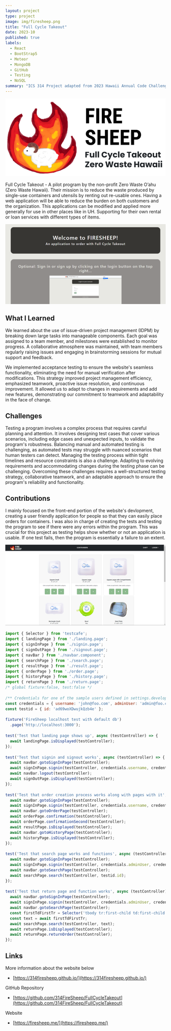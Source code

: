 ```yaml
---
layout: project
type: project
image: img/firesheep.png
title: "Full Cycle Takeout"
date: 2023-10
published: true
labels:
  - React
  - BootStrap5
  - Meteor
  - MongoDB
  - GitHub
  - Testing
  - NoSQL
summary: "ICS 314 Project adapted from 2023 Hawaii Annual Code Challenge Project"
---
```


<img class="img-fluid" src="../img/FireSheep-FCTWhite.png">

Full Cycle Takeout - A pilot program by the non-profit Zero Waste O’ahu (Zero Waste Hawaii). Their mission is to reduce the waste produced by single-use containers and utensils by renting out re-usable ones. Having a web application will be able to reduce the burden on both customers and the organization. This applications can be modified and applied more generally for use in other places like in UH. Supporting for their own rental or loan services with different types of items.

<img class="img-fluid" src="../img/Landing-Final.png">

## What I Learned

We learned about the use of issue-driven project management (IDPM) by breaking down large tasks into manageable components. Each goal was assigned to a team member, and milestones were established to monitor progress. A collaborative atmosphere was maintained, with team members regularly raising issues and engaging in brainstorming sessions for mutual support and feedback.

We implemented acceptance testing to ensure the website's seamless functionality, eliminating the need for manual verification after modifications. This strategy improved project management efficiency, emphasized teamwork, proactive issue resolution, and continuous improvement. It allowed us to adapt to changes in requirements and add new features, demonstrating our commitment to teamwork and adaptability in the face of change.

## Challenges

Testing a program involves a complex process that requires careful planning and attention. It involves designing test cases that cover various scenarios, including edge cases and unexpected inputs, to validate the program's robustness. Balancing manual and automated testing is challenging, as automated tests may struggle with nuanced scenarios that human testers can detect. Managing the testing process within tight timelines and resource constraints is also a challenge. Adapting to evolving requirements and accommodating changes during the testing phase can be challenging. Overcoming these challenges requires a well-structured testing strategy, collaborative teamwork, and an adaptable approach to ensure the program's reliability and functionality.

## Contributions

I mainly focused on the front-end portion of the website's devlopment, creating a user friendly application for people so that they can easily place orders for containers. I was also in charge of creating the tests and testing the program to see if there were any errors within the program. This was crucial for this project as testing helps show whether or not an application is usable. If one test fails, then the program is essentially a failure to an extent. 

<img class="img-fluid" src="../img/Order-Prototype1.png">

```js
import { Selector } from 'testcafe';
import { landingPage } from './landing.page';
import { signInPage } from './signin.page';
import { signOutPage } from './signout.page';
import { navBar } from './navbar.component';
import { searchPage } from './search.page';
import { resultPage } from './result.page';
import { orderPage } from './order.page';
import { historyPage } from './history.page';
import { returnPage } from './return.page';
/* global fixture:false, test:false */

/** Credentials for one of the sample users defined in settings.development.json. */
const credentials = { username: 'john@foo.com', adminUser: 'admin@foo.com', password: 'changeme' };
const testid = { id: 'ad69woXDwujkQzb4e' };

fixture('FireSheep localhost test with default db')
  .page('http://localhost:3000');

test('Test that landing page shows up', async (testController) => {
  await landingPage.isDisplayed(testController);
});

test('Test that signin and signout works', async (testController) => {
  await navBar.gotoSignInPage(testController);
  await signInPage.signin(testController, credentials.username, credentials.password);
  await navBar.logout(testController);
  await signOutPage.isDisplayed(testController);
});

test('Test that order creation process works along with pages with it', async (testController) => {
  await navBar.gotoSignInPage(testController);
  await signInPage.signin(testController, credentials.username, credentials.password);
  await navBar.gotoOrderPage(testController);
  await orderPage.confirmation(testController);
  await orderPage.confirmationSecond(testController);
  await resultPage.isDisplayed(testController);
  await navBar.gotoHistoryPage(testController);
  await historyPage.isDisplayed(testController);
});

test('Test that search page works and functions', async (testController) => {
  await navBar.gotoSignInPage(testController);
  await signInPage.signin(testController, credentials.adminUser, credentials.password);
  await navBar.gotoSearchPage(testController);
  await searchPage.search(testController, testid.id);
});

test('Test that return page and function works', async (testController) => {
  await navBar.gotoSignInPage(testController);
  await signInPage.signin(testController, credentials.adminUser, credentials.password);
  await navBar.gotoSearchPage(testController);
  const firstTdFirstTr = Selector('tbody tr:first-child td:first-child').innerText;
  const text = await firstTdFirstTr;
  await searchPage.search(testController, text);
  await returnPage.isDisplayed(testController);
  await returnPage.returnOrder(testController);
});
```
## Links

More information about the website below
- [https://314firesheep.github.io/](https://314firesheep.github.io/)

GitHub Repository
- [https://github.com/314FireSheep/FullCycleTakeout](https://github.com/314FireSheep/FullCycleTakeout)

Website
- [https://firesheep.me/](https://firesheep.me/)